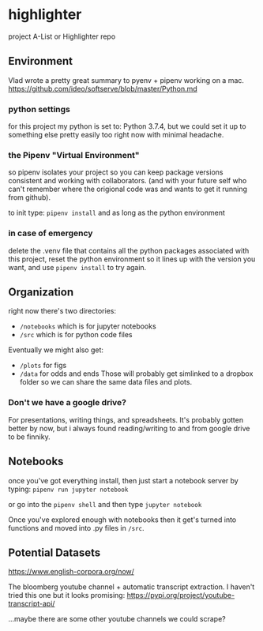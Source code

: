 # highlighter
project A-List or Highlighter repo

## Environment
Vlad wrote a pretty great summary to pyenv + pipenv working on a mac.
https://github.com/ideo/softserve/blob/master/Python.md

### python settings
for this project my python is set to: Python 3.7.4, but we could set it up to something else pretty easily too right now with minimal headache.

### the Pipenv "Virtual Environment"
so pipenv isolates your project so you can keep package versions consistent and working with collaborators. (and with your future self who can't remember where the origional code was and wants to get it running from github).

to init type: `pipenv install`
and as long as the python environment

### in case of emergency
delete the .venv file that contains all the python packages associated with this project, reset the python environment so it lines up with the version you want, and use `pipenv install` to try again.

## Organization

right now there's two directories:

- `/notebooks` which is for jupyter notebooks
- `/src` which is for python code files

Eventually we might also get:
- `/plots` for figs
- `/data` for odds and ends
Those will probably get simlinked to a dropbox folder so we can share the same data files and plots.

### Don't we have a google drive?

For presentations, writing things, and spreadsheets. It's probably gotten better by now, but i always found reading/writing to and from google drive to be finniky.


## Notebooks

once you've got everything install, then just start a notebook server by typing: `pipenv run jupyter notebook`

or go into the `pipenv shell` and then type `jupyter notebook`

Once you've explored enough with notebooks then it get's turned into functions and moved into .py files in `/src`.


## Potential Datasets

https://www.english-corpora.org/now/

The bloomberg youtube channel + automatic transcript extraction.
I haven't tried this one but it looks promising: https://pypi.org/project/youtube-transcript-api/

...maybe there are some other youtube channels we could scrape?